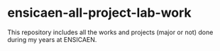 # ensicaen-all-project-lab-work
This repository includes all the works and projects (major or not) done during my years at ENSICAEN.
